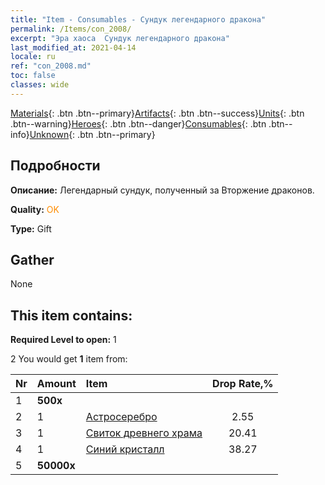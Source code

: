 ```yaml
---
title: "Item - Consumables - Сундук легендарного дракона"
permalink: /Items/con_2008/
excerpt: "Эра хаоса  Сундук легендарного дракона"
last_modified_at: 2021-04-14
locale: ru
ref: "con_2008.md"
toc: false
classes: wide
---
```

 [Materials](/ru/Items/){: .btn .btn--primary}[Artifacts](/ru/Items/Artifacts/){: .btn .btn--success}[Units](/ru/Items/Units/){: .btn .btn--warning}[Heroes](/ru/Items/Heroes/){: .btn .btn--danger}[Consumables](/ru/Items/Consumables/){: .btn .btn--info}[Unknown](/ru/Items/Unknown/){: .btn .btn--primary}

## Подробности
 **Описание:** Легендарный сундук, полученный за Вторжение драконов.

 **Quality:** <span style="color: #FF8C00">OK</span>

 **Type:** Gift

## Gather

  None

## This item contains:

 **Required Level to open:** 1

 2 You would get **1** item  from:

  | Nr | Amount |     Item    | Drop Rate,% |
  |:---|:-------|:------------|:---------:|
  | 1 |  **500x** | <i class="fas fa-gem"/> |  | 0.51 | 
  | 2 | 1 | [Астросеребро](/ru/Items/con_969/) | 2.55 | 
  | 3 | 1 | [Свиток древнего храма](/ru/Items/con_697/) | 20.41 | 
  | 4 | 1 | [Синий кристалл](/ru/Items/con_716/) | 38.27 | 
  | 5 |  **50000x** | <i class="fas fa-coins"/> |  | 38.27 | 
